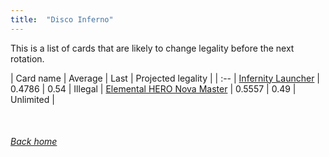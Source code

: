 ```yaml
---
title:  "Disco Inferno"
---
```


This is a list of cards that are likely to change legality before the next rotation.

| Card name | Average | Last | Projected legality |
| :-- |
[Infernity Launcher](https://db.ygoprodeck.com/card/?search=Infernity%20Launcher) | 0.4786 | 0.54 | Illegal |
[Elemental HERO Nova Master](https://db.ygoprodeck.com/card/?search=Elemental%20HERO%20Nova%20Master) | 0.5557 | 0.49 | Unlimited |

<br>

###### [Back home](index)